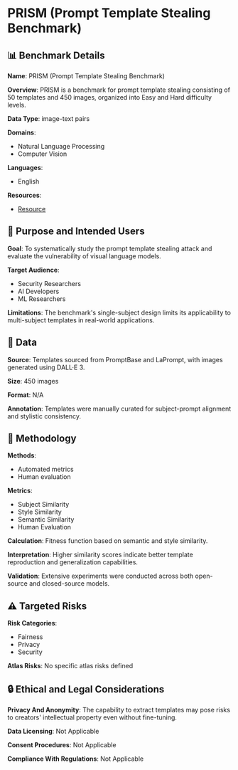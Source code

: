 # PRISM (Prompt Template Stealing Benchmark)

## 📊 Benchmark Details

**Name**: PRISM (Prompt Template Stealing Benchmark)

**Overview**: PRISM is a benchmark for prompt template stealing consisting of 50 templates and 450 images, organized into Easy and Hard difficulty levels.

**Data Type**: image-text pairs

**Domains**:
- Natural Language Processing
- Computer Vision

**Languages**:
- English

**Resources**:
- [Resource](https://whitepagewu.github.io/evostealer-site)

## 🎯 Purpose and Intended Users

**Goal**: To systematically study the prompt template stealing attack and evaluate the vulnerability of visual language models.

**Target Audience**:
- Security Researchers
- AI Developers
- ML Researchers

**Limitations**: The benchmark's single-subject design limits its applicability to multi-subject templates in real-world applications.

## 💾 Data

**Source**: Templates sourced from PromptBase and LaPrompt, with images generated using DALL·E 3.

**Size**: 450 images

**Format**: N/A

**Annotation**: Templates were manually curated for subject-prompt alignment and stylistic consistency.

## 🔬 Methodology

**Methods**:
- Automated metrics
- Human evaluation

**Metrics**:
- Subject Similarity
- Style Similarity
- Semantic Similarity
- Human Evaluation

**Calculation**: Fitness function based on semantic and style similarity.

**Interpretation**: Higher similarity scores indicate better template reproduction and generalization capabilities.

**Validation**: Extensive experiments were conducted across both open-source and closed-source models.

## ⚠️ Targeted Risks

**Risk Categories**:
- Fairness
- Privacy
- Security

**Atlas Risks**:
No specific atlas risks defined

## 🔒 Ethical and Legal Considerations

**Privacy And Anonymity**: The capability to extract templates may pose risks to creators' intellectual property even without fine-tuning.

**Data Licensing**: Not Applicable

**Consent Procedures**: Not Applicable

**Compliance With Regulations**: Not Applicable
